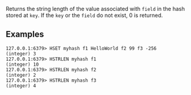 Returns the string length of the value associated with `field` in the hash stored at `key`. If the `key` or the `field` do not exist, 0 is returned.

## Examples

```
127.0.0.1:6379> HSET myhash f1 HelloWorld f2 99 f3 -256
(integer) 3
127.0.0.1:6379> HSTRLEN myhash f1
(integer) 10
127.0.0.1:6379> HSTRLEN myhash f2
(integer) 2
127.0.0.1:6379> HSTRLEN myhash f3
(integer) 4
```
